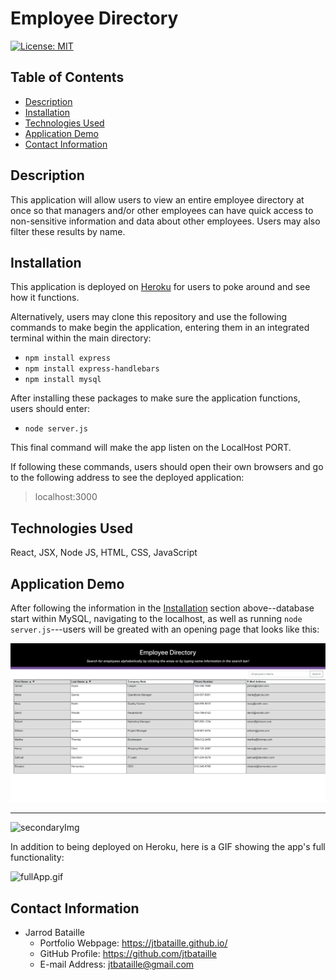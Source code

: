 # Employee Directory
[![License: MIT](https://img.shields.io/badge/License-MIT-yellow.svg)](https://opensource.org/licenses/MIT)

## Table of Contents
* [Description](#description)
* [Installation](#installation)
* [Technologies Used](#technologies-used)
* [Application Demo](#application-demo)
* [Contact Information](#contact-information)

## Description
This application will allow users to view an entire employee directory at once so that managers and/or other employees can have quick access to non-sensitive information and data about other employees. Users may also filter these results by name.

## Installation
This application is deployed on [Heroku](#) for users to poke around and see how it functions.

Alternatively, users may clone this repository and use the following commands to make begin the application, entering them in an integrated terminal within the main directory:

* ```npm install express```
* ```npm install express-handlebars```
* ```npm install mysql```

After installing these packages to make sure the application functions, users should enter:

* ```node server.js```

This final command will make the app listen on the LocalHost PORT.

If following these commands, users should open their own browsers and go to the following address to see the deployed application:

> localhost:3000

## Technologies Used
React, JSX, Node JS, HTML, CSS, JavaScript

## Application Demo
After following the information in the [Installation](#installation) section above--database start within MySQL, navigating to the localhost, as well as running ```node server.js```---users will be greated with an opening page that looks like this:

![startPage](public/assets/img/startPage.png)


--------------------------------------------------------------

![secondaryImg](public/assets/img/secondaryImg.png)

In addition to being deployed on Heroku, here is a GIF showing the app's full functionality:

![fullApp.gif](public/assets/gif/fullApp.gif)

## Contact Information
* Jarrod Bataille
  * Portfolio Webpage: https://jtbataille.github.io/
  * GitHub Profile: https://github.com/jtbataille
  * E-mail Address: jtbataille@gmail.com